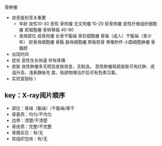 骨肿瘤 
- 良恶鉴别至关重要
  - 年龄 良性10-30 恶性 骨肉瘤 尤文肉瘤 10-20 软骨肉瘤 恶性纤维组织细胞瘤 浆细胞瘤 骨转移癌 40-80
  - 发病部位 
      成骨肉瘤 长骨干骺端
      骨巨细胞瘤 骨端（成人）干骺端（青少年）
      软骨母细胞瘤 骨骺
      股母细胞瘤 厚板软骨 脊椎附件
      小圆细胞肿瘤 骨髓腔
 - 出现时间 
 - 症状 恶性生长快速 伴有疼痛
 - 皮肤
    良性肿瘤多无明显皮肤改变，无粘连。
    恶性肿瘤局部皮肤可有红肿、皮温升高、浅表静脉充
    盈，局部物理治疗后可有色素沉着。
 - 实验室指标 \
 
## key：X-ray阅片顺序

- 部位：骨端（骺端）/干骺端/骨干
- 骨基质：均匀/不均匀
- 边界：清楚/不清楚
- 骨皮质：完整/不完整
- 骨膜反应：有/无
- 软组织包块：有/无

